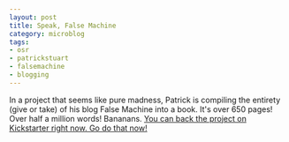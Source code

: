 ```yaml
---
layout: post
title: Speak, False Machine
category: microblog
tags:
- osr
- patrickstuart
- falsemachine
- blogging
---
```


In a project that seems like pure madness, Patrick is compiling the entirety (give or take) of his blog False Machine into a book. It's over 650 pages! Over half a million words! Bananans. [You can back the project on Kickstarter right now. Go do that now!][1]

[1]: https://www.kickstarter.com/projects/gawain/speak-false-machine